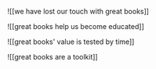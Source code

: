 ![[we have lost our touch with great books]]

![[great books help us become educated]]

![[great books' value is tested by time]]

![[great books are a toolkit]]
